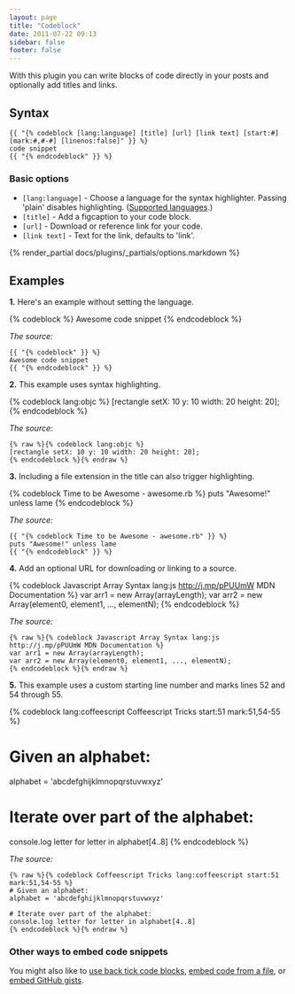 ```yaml
---
layout: page
title: "Codeblock"
date: 2011-07-22 09:13
sidebar: false
footer: false
---
```


With this plugin you can write blocks of code directly in your posts and optionally add titles and links.

## Syntax

    {{ "{% codeblock [lang:language] [title] [url] [link text] [start:#] [mark:#,#-#] [linenos:false]" }} %}
    code snippet
    {{ "{% endcodeblock" }} %}

### Basic options

- `[lang:language]` - Choose a language for the syntax highlighter. Passing 'plain' disables highlighting. ([Supported languages](http://pygments.org/docs/lexers/).)
- `[title]` - Add a figcaption to your code block.
- `[url]` - Download or reference link for your code.
- `[link text]` - Text for the link, defaults to 'link'.

{% render_partial docs/plugins/_partials/options.markdown %}

## Examples

**1.** Here's an example without setting the language.

{% codeblock %}
Awesome code snippet
{% endcodeblock %}

*The source:*

    {{ "{% codeblock" }} %}
    Awesome code snippet
    {{ "{% endcodeblock" }} %}

**2.** This example uses syntax highlighting.

{% codeblock lang:objc %}
[rectangle setX: 10 y: 10 width: 20 height: 20];
{% endcodeblock %}

*The source:*

    {% raw %}{% codeblock lang:objc %}
    [rectangle setX: 10 y: 10 width: 20 height: 20];
    {% endcodeblock %}{% endraw %}

**3.** Including a file extension in the title can also trigger highlighting.

{% codeblock Time to be Awesome - awesome.rb %}
puts "Awesome!" unless lame
{% endcodeblock %}

*The source:*

    {{ "{% codeblock Time to be Awesome - awesome.rb" }} %}
    puts "Awesome!" unless lame
    {{ "{% endcodeblock" }} %}


**4.** Add an optional URL for downloading or linking to a source.

{% codeblock Javascript Array Syntax lang:js http://j.mp/pPUUmW MDN Documentation %}
var arr1 = new Array(arrayLength);
var arr2 = new Array(element0, element1, ..., elementN);
{% endcodeblock %}

*The source:*

    {% raw %}{% codeblock Javascript Array Syntax lang:js http://j.mp/pPUUmW MDN Documentation %}
    var arr1 = new Array(arrayLength);
    var arr2 = new Array(element0, element1, ..., elementN);
    {% endcodeblock %}{% endraw %}

**5.** This example uses a custom starting line number and marks lines 52 and 54 through 55.

{% codeblock lang:coffeescript Coffeescript Tricks start:51 mark:51,54-55 %}
# Given an alphabet:
alphabet = 'abcdefghijklmnopqrstuvwxyz'

# Iterate over part of the alphabet:
console.log letter for letter in alphabet[4..8]
{% endcodeblock %}

*The source:*

    {% raw %}{% codeblock Coffeescript Tricks lang:coffeescript start:51 mark:51,54-55 %}
    # Given an alphabet:
    alphabet = 'abcdefghijklmnopqrstuvwxyz'

    # Iterate over part of the alphabet:
    console.log letter for letter in alphabet[4..8]
    {% endcodeblock %}{% endraw %}

### Other ways to embed code snippets

You might also like to [use back tick code blocks](/docs/plugins/backtick-codeblock), [embed code from a file](/docs/plugins/include-code), or [embed GitHub gists](/docs/plugins/gist-tag).
